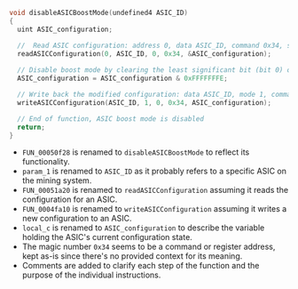 ```c
void disableASICBoostMode(undefined4 ASIC_ID)
{
  uint ASIC_configuration;

  //  Read ASIC configuration: address 0, data ASIC_ID, command 0x34, store in ASIC_configuration
  readASICConfiguration(0, ASIC_ID, 0, 0x34, &ASIC_configuration);
  
  // Disable boost mode by clearing the least significant bit (bit 0) of the ASIC configuration
  ASIC_configuration = ASIC_configuration & 0xFFFFFFFE;

  // Write back the modified configuration: data ASIC_ID, mode 1, command 0x34, write ASIC_configuration
  writeASICConfiguration(ASIC_ID, 1, 0, 0x34, ASIC_configuration);

  // End of function, ASIC boost mode is disabled
  return;
}
```

* `FUN_00050f28` is renamed to `disableASICBoostMode` to reflect its functionality.
* `param_1` is renamed to `ASIC_ID` as it probably refers to a specific ASIC on the mining system.
* `FUN_00051a20` is renamed to `readASICConfiguration` assuming it reads the configuration for an ASIC.
* `FUN_0004fa10` is renamed to `writeASICConfiguration` assuming it writes a new configuration to an ASIC.
* `local_c` is renamed to `ASIC_configuration` to describe the variable holding the ASIC's current configuration state.
* The magic number `0x34` seems to be a command or register address, kept as-is since there's no provided context for its meaning.
* Comments are added to clarify each step of the function and the purpose of the individual instructions.